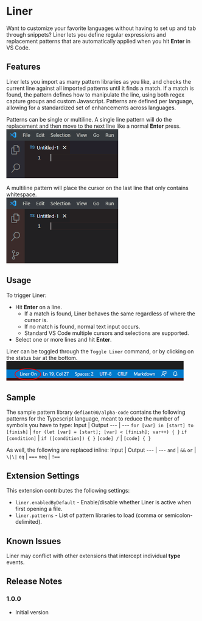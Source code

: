 # Liner

Want to customize your favorite languages without having to set up and tab through snippets? Liner lets you define regular expressions and replacement patterns that are automatically applied when you hit **Enter** in VS Code.

## Features

Liner lets you import as many pattern libraries as you like, and checks the current line against all imported patterns until it finds a match. If a match is found, the pattern defines how to manipulate the line, using both regex capture groups and custom Javascript. Patterns are defined per language, allowing for a standardized set of enhancements across languages.

Patterns can be single or multiline. A single line pattern will do the replacement and then move to the next line like a normal **Enter** press.  
![Single Line Example](/images/singleline.gif)

A multiline pattern will place the cursor on the last line that only contains whitespace.  
![Multiline Example](/images/multiline.gif)

## Usage

To trigger Liner:
* Hit **Enter** on a line.
  * If a match is found, Liner behaves the same regardless of where the cursor is.
  * If no match is found, normal text input occurs.
  * Standard VS Code multiple cursors and selections are supported.
* Select one or more lines and hit **Enter**.

Liner can be toggled through the `Toggle Liner` command, or by clicking on the status bar at the bottom.  
![Status Bar Screenshot](/images/status_bar.png)

## Sample

The sample pattern library `defiant00/alpha-code` contains the following patterns for the Typescript language, meant to reduce the number of symbols you have to type:
Input | Output 
--- | ---
`for [var] in [start] to [finish]` | `for (let [var] = [start]; [var] < [finish]; var++) { }`
`if [condition]` | `if ([condition]) { }`
`[code] /` | `[code] { }`

As well, the following are replaced inline:
Input | Output
--- | ---
`and` | `&&`
`or` | `\|\|`
`eq` | `===`
`neq` | `!==`

## Extension Settings

This extension contributes the following settings:

* `liner.enabledByDefault` - Enable/disable whether Liner is active when first opening a file.
* `liner.patterns` - List of pattern libraries to load (comma or semicolon-delimited).

## Known Issues

Liner may conflict with other extensions that intercept individual **type** events.

## Release Notes

### 1.0.0

* Initial version
